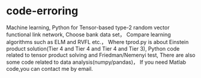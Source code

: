 # code-erroring
Machine learning,
Python for Tensor-based type-2 random vector functional link network,
Choose bank data set，
Compare learning algorithms such as ELM and RVFL etc.，
Where tprod.py is about Einstein product solution(Tier 4 and Tier 4 and Tier 4 and Tier 3),
Python code related to tensor product solving and Friedman/Nemenyi test,
There are also some code related to data analysis(numpy/pandas)，
If you need Matlab code,you can contact me by email.
